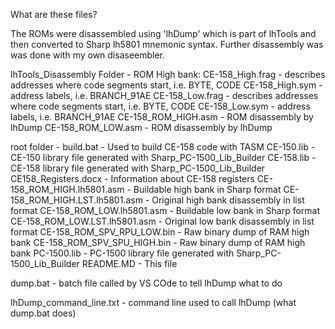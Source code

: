 What are these files?

The ROMs were disassembled using 'lhDump' which is part of lhTools and then converted to Sharp lh5801 mnemonic syntax. Further disassembly was was done with my own disaseembler. 

lhTools_Disassembly Folder - 
ROM High bank:
    CE-158_High.frag            - describes addresses where code segments start, i.e. BYTE, CODE
    CE-158_High.sym             - address labels, i.e. BRANCH_91AE
    CE-158_Low.frag             - describes addresses where code segments start, i.e. BYTE, CODE
    CE-158_Low.sym              - address labels, i.e. BRANCH_91AE
    CE-158_ROM_HIGH.asm         - ROM disassembly by lhDump
    CE-158_ROM_LOW.asm          - ROM disassembly by lhDump

root folder - 
    build.bat                   - Used to build CE-158 code with TASM
    CE-150.lib                  - CE-150 library file generated with Sharp_PC-1500_Lib_Builder
    CE-158.lib                  - CE-158 library file generated with Sharp_PC-1500_Lib_Builder
    CE158_Registers.docx        - Information about CE-158 registers
    CE-158_ROM_HIGH.lh5801.asm  - Buildable high bank in Sharp format
    CE-158_ROM_HIGH.LST.lh5801.asm - Original high bank disassembly in list format
    CE-158_ROM_LOW.lh5801.asm   - Buildable low bank in Sharp format
    CE-158_ROM_LOW.LST.lh5801.asm  - Original low bank disassembly in list format
    CE-158_ROM_SPV_RPU_LOW.bin  - Raw binary dump of RAM high bank
    CE-158_ROM_SPV_SPU_HIGH.bin - Raw binary dump of RAM high bank
    PC-1500.lib                 - PC-1500 library file generated with Sharp_PC-1500_Lib_Builder
    README.MD                   - This file









dump.bat                    - batch file called by VS COde to tell lhDump what to do

lhDump_command_line.txt     - command line used to call lhDump (what dump.bat does)
